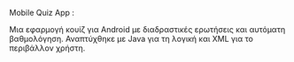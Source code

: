Mobile Quiz App :

Μια εφαρμογή κουίζ για Android με διαδραστικές ερωτήσεις και αυτόματη βαθμολόγηση. Αναπτύχθηκε με Java για τη λογική και XML για το περιβάλλον χρήστη.
